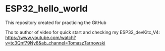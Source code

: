 # ESP32_hello_world
This repository created for practicing the GitHub

Thx to author of video for quick start and checking my ESP32_devKitc_V4: https://www.youtube.com/watch?v=tc3Qnf79Ny8&ab_channel=TomaszTarnowski
